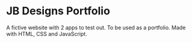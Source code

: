 # JB Designs Portfolio

A fictive website with 2 apps to test out. To be used as a portfolio. Made with HTML, CSS and JavaScript.
